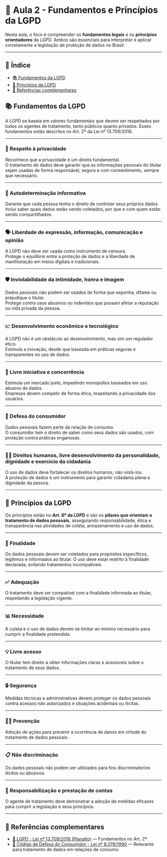 # 📘 Aula 2 - Fundamentos e Princípios da LGPD

Nesta aula, o foco é compreender os **fundamentos legais** e os **princípios orientadores** da LGPD. Ambos são essenciais para interpretar e aplicar corretamente a legislação de proteção de dados no Brasil.

---

## 📌 Índice

- [📚 Fundamentos da LGPD](#-fundamentos-da-lgpd)  
- [🧱 Princípios da LGPD](#-princípios-da-lgpd)  
- [📎 Referências complementares](#-referências-complementares)  

## 📚 Fundamentos da LGPD

A LGPD se baseia em valores fundamentais que devem ser respeitados por todos os agentes de tratamento, tanto públicos quanto privados. Esses fundamentos estão descritos no Art. 2º da Lei nº 13.709/2018.

---

### 🔐 Respeito à privacidade  
Reconhece que a privacidade é um direito fundamental.  
O tratamento de dados deve garantir que as informações pessoais do titular sejam usadas de forma responsável, segura e com consentimento, sempre que necessário.

---

### 👤 Autodeterminação informativa  
Garante que cada pessoa tenha o direito de controlar seus próprios dados.  
Inclui saber quais dados estão sendo coletados, por que e com quem estão sendo compartilhados.

---

### 🗣️ Liberdade de expressão, informação, comunicação e opinião  
A LGPD não deve ser usada como instrumento de censura.  
Protege o equilíbrio entre a proteção de dados e a liberdade de manifestação em meios digitais e tradicionais.

---

### 🛡️ Inviolabilidade da intimidade, honra e imagem  
Dados pessoais não podem ser usados de forma que exponha, difame ou prejudique o titular.  
Protege contra usos abusivos ou indevidos que possam afetar a reputação ou vida privada da pessoa.

---

### 📈 Desenvolvimento econômico e tecnológico  
A LGPD não é um obstáculo ao desenvolvimento, mas sim um regulador ético.  
Estimula a inovação, desde que baseada em práticas seguras e transparentes no uso de dados.

---

### 🏢 Livre iniciativa e concorrência  
Estimula um mercado justo, impedindo monopólios baseados em uso abusivo de dados.  
Empresas devem competir de forma ética, respeitando a privacidade dos usuários.

---

### 🛒 Defesa do consumidor  
Dados pessoais fazem parte da relação de consumo.  
O consumidor tem o direito de saber como seus dados são usados, com proteção contra práticas enganosas.

---

### 🧑‍⚖️ Direitos humanos, livre desenvolvimento da personalidade, dignidade e exercício da cidadania  
O uso de dados deve fortalecer os direitos humanos, não violá-los.  
A proteção de dados é um instrumento para garantir cidadania plena e dignidade da pessoa.

---

## 🧱 Princípios da LGPD

Os princípios estão no **Art. 6º da LGPD** e são os **pilares que orientam o tratamento de dados pessoais**, assegurando responsabilidade, ética e transparência nas atividades de coleta, armazenamento e uso de dados.

---

### 🎯 Finalidade  
Os dados pessoais devem ser coletados para propósitos específicos, legítimos e informados ao titular. O uso deve estar restrito à finalidade declarada, evitando tratamentos incompatíveis.

---

### ✅ Adequação  
O tratamento deve ser compatível com a finalidade informada ao titular, respeitando a legislação vigente.

---

### 📊 Necessidade  
A coleta e o uso de dados devem se limitar ao mínimo necessário para cumprir a finalidade pretendida.

---

### 💡 Livre acesso  
O titular tem direito a obter informações claras e acessíveis sobre o tratamento de seus dados.

---

### 🔒 Segurança  
Medidas técnicas e administrativas devem proteger os dados pessoais contra acessos não autorizados e situações acidentais ou ilícitas.

---

### 🕵️‍♂️ Prevenção  
Adoção de ações para prevenir a ocorrência de danos em virtude do tratamento de dados pessoais.

---

### 📋 Não discriminação  
Os dados pessoais não podem ser utilizados para fins discriminatórios ilícitos ou abusivos.

---

### 🔄 Responsabilização e prestação de contas  
O agente de tratamento deve demonstrar a adoção de medidas eficazes para cumprir a legislação e seus princípios.

---


## 📎 Referências complementares

- [📄 LGPD - Lei nº 13.709/2018 (Planalto)](https://www.planalto.gov.br/ccivil_03/_ato2015-2018/2018/lei/l13709.htm) — Fundamentos no Art. 2º  
- [📘 Código de Defesa do Consumidor - Lei nº 8.078/1990](https://www.planalto.gov.br/ccivil_03/leis/l8078.htm) — Relevante para tratamento de dados em relações de consumo


